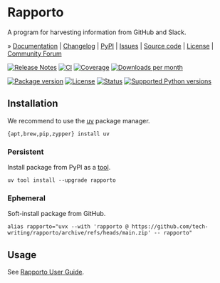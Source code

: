 # Rapporto

A program for harvesting information from GitHub and Slack.

» [Documentation]
| [Changelog]
| [PyPI]
| [Issues]
| [Source code]
| [License]
| [Community Forum]

[![Release Notes][badge-release-notes]][project-release-notes]
[![CI][badge-ci]][project-ci]
[![Coverage][badge-coverage]][project-coverage]
[![Downloads per month][badge-downloads-per-month]][project-downloads]

[![Package version][badge-package-version]][project-pypi]
[![License][badge-license]][project-license]
[![Status][badge-status]][project-pypi]
[![Supported Python versions][badge-python-versions]][project-pypi]

## Installation

We recommend to use the [uv] package manager.
```shell
{apt,brew,pip,zypper} install uv
```

### Persistent

Install package from PyPI as a [tool].
```shell
uv tool install --upgrade rapporto
```

### Ephemeral

Soft-install package from GitHub.
```shell
alias rapporto="uvx --with 'rapporto @ https://github.com/tech-writing/rapporto/archive/refs/heads/main.zip' -- rapporto"
```

## Usage

See [Rapporto User Guide].


[Changelog]: https://github.com/tech-writing/rapporto/blob/main/CHANGES.md
[Community Forum]: https://community.panodata.org/
[Documentation]: https://rapporto.readthedocs.io/
[Issues]: https://github.com/tech-writing/rapporto/issues
[License]: https://github.com/tech-writing/rapporto/blob/main/LICENSE
[managed on GitHub]: https://github.com/tech-writing/rapporto
[PyPI]: https://pypi.org/project/rapporto/
[Rapporto User Guide]: https://rapporto.readthedocs.io/guide/
[Source code]: https://github.com/tech-writing/rapporto
[tool]: https://docs.astral.sh/uv/guides/tools/
[uv]: https://docs.astral.sh/uv/

[badge-ci]: https://github.com/tech-writing/rapporto/actions/workflows/main.yml/badge.svg
[badge-coverage]: https://codecov.io/gh/tech-writing/rapporto/branch/main/graph/badge.svg
[badge-downloads-per-month]: https://pepy.tech/badge/rapporto/month
[badge-license]: https://img.shields.io/github/license/tech-writing/rapporto.svg
[badge-package-version]: https://img.shields.io/pypi/v/rapporto.svg
[badge-python-versions]: https://img.shields.io/pypi/pyversions/rapporto.svg
[badge-release-notes]: https://img.shields.io/github/release/tech-writing/rapporto?label=Release+Notes
[badge-status]: https://img.shields.io/pypi/status/rapporto.svg
[project-ci]: https://github.com/tech-writing/rapporto/actions/workflows/main.yml
[project-coverage]: https://app.codecov.io/gh/tech-writing/rapporto
[project-downloads]: https://pepy.tech/project/rapporto/
[project-license]: https://github.com/tech-writing/rapporto/blob/main/LICENSE
[project-pypi]: https://pypi.org/project/rapporto
[project-release-notes]: https://github.com/tech-writing/rapporto/releases
